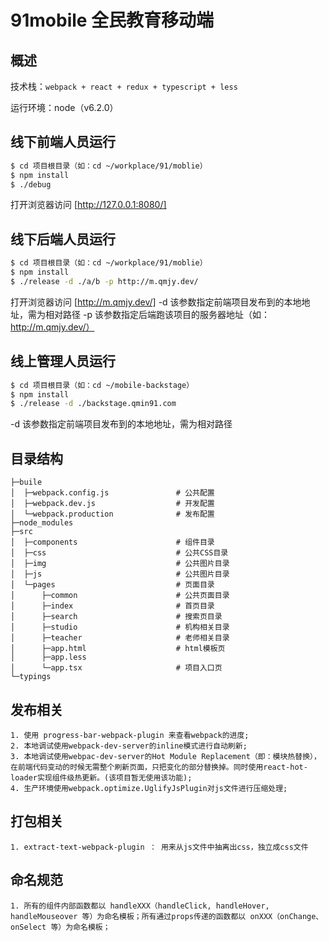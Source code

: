 # 91mobile 全民教育移动端

## 概述

技术栈：```webpack + react + redux + typescript + less``` 

运行环境：node（v6.2.0）

## 线下前端人员运行

```bash
$ cd 项目根目录（如：cd ~/workplace/91/moblie）
$ npm install
$ ./debug
```

打开浏览器访问 [http://127.0.0.1:8080/]

## 线下后端人员运行

```bash
$ cd 项目根目录（如：cd ~/workplace/91/moblie）
$ npm install
$ ./release -d ./a/b -p http://m.qmjy.dev/
```

打开浏览器访问 [http://m.qmjy.dev/]
-d 该参数指定前端项目发布到的本地地址，需为相对路径
-p 该参数指定后端跑该项目的服务器地址（如：http://m.qmjy.dev/）

## 线上管理人员运行

```bash
$ cd 项目根目录（如：cd ~/mobile-backstage）
$ npm install
$ ./release -d ./backstage.qmin91.com
```

-d 该参数指定前端项目发布到的本地地址，需为相对路径

## 目录结构

```text
├─buile
│  ├─webpack.config.js               # 公共配置
│  ├─webpack.dev.js                  # 开发配置
│  └─webpack.production              # 发布配置
├─node_modules
├─src
│  ├─components                      # 组件目录
│  ├─css                             # 公共CSS目录
│  ├─img                             # 公共图片目录
│  ├─js                              # 公共图片目录
│  └─pages                           # 页面目录
│      ├─common                      # 公共页面目录
│      ├─index                       # 首页目录
│      ├─search                      # 搜索页目录
│      ├─studio                      # 机构相关目录
│      ├─teacher                     # 老师相关目录
│      ├─app.html                    # html模板页
│      ├─app.less                    
│      └─app.tsx                     # 项目入口页
└─typings
```

## 发布相关

```text
1. 使用 progress-bar-webpack-plugin 来查看webpack的进度;
2. 本地调试使用webpack-dev-server的inline模式进行自动刷新;
3. 本地调试使用webpac-dev-server的Hot Module Replacement（即：模块热替换），在前端代码变动的时候无需整个刷新页面，只把变化的部分替换掉。同时使用react-hot-loader实现组件级热更新。(该项目暂无使用该功能);
4. 生产环境使用webpack.optimize.UglifyJsPlugin对js文件进行压缩处理;
```

## 打包相关

```text
1. extract-text-webpack-plugin ： 用来从js文件中抽离出css，独立成css文件
```

## 命名规范

```text
1. 所有的组件内部函数都以 handleXXX（handleClick, handleHover, handleMouseover 等）为命名模板；所有通过props传递的函数都以 onXXX（onChange、onSelect 等）为命名模板；
```